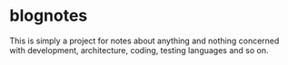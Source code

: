 blognotes
=========

This is simply a project for notes about anything and nothing concerned with development, architecture, coding, testing languages and so on.
 